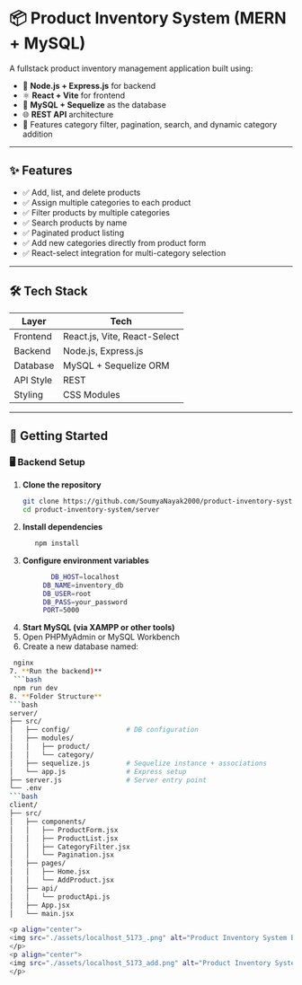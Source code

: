 # 📦 Product Inventory System (MERN + MySQL)

A fullstack product inventory management application built using:

- 🔧 **Node.js + Express.js** for backend
- ⚛️ **React + Vite** for frontend
- 💾 **MySQL + Sequelize** as the database
- 🌐 **REST API** architecture
- 🎯 Features category filter, pagination, search, and dynamic category addition

---

## ✨ Features

- ✅ Add, list, and delete products
- ✅ Assign multiple categories to each product
- ✅ Filter products by multiple categories
- ✅ Search products by name
- ✅ Paginated product listing
- ✅ Add new categories directly from product form
- ✅ React-select integration for multi-category selection

---

## 🛠 Tech Stack

| Layer     | Tech                    |
|-----------|-------------------------|
| Frontend  | React.js, Vite, React-Select |
| Backend   | Node.js, Express.js     |
| Database  | MySQL + Sequelize ORM   |
| API Style | REST                    |
| Styling   | CSS Modules             |

---

## 🚀 Getting Started

### 🖥️ Backend Setup

1. **Clone the repository**
   ```bash
   git clone https://github.com/SoumyaNayak2000/product-inventory-system.git
   cd product-inventory-system/server
2. **Install dependencies**
     ```bash
        npm install
3. **Configure environment variables**
    ```bash
           DB_HOST=localhost
         DB_NAME=inventory_db
         DB_USER=root
         DB_PASS=your_password
         PORT=5000
4. **Start MySQL (via XAMPP or other tools)**
5. Open PHPMyAdmin or MySQL Workbench
6. Create a new database named:
  ```bash
   nginx
7. **Run the backend)**
   ```bash
   npm run dev
8. **Folder Structure**
```bash
server/
├── src/
│   ├── config/              # DB configuration
│   ├── modules/
│   │   ├── product/
│   │   └── category/
│   ├── sequelize.js         # Sequelize instance + associations
│   └── app.js               # Express setup
├── server.js                # Server entry point
└── .env
```bash
client/
├── src/
│   ├── components/
│   │   ├── ProductForm.jsx
│   │   ├── ProductList.jsx
│   │   ├── CategoryFilter.jsx
│   │   └── Pagination.jsx
│   ├── pages/
│   │   ├── Home.jsx
│   │   └── AddProduct.jsx
│   ├── api/
│   │   └── productApi.js
│   ├── App.jsx
│   └── main.jsx

<p align="center">
  <img src="./assets/localhost_5173_.png" alt="Product Inventory System Banner" width="100%" />
</p>
<p align="center">
  <img src="./assets/localhost_5173_add.png" alt="Product Inventory System Banner" width="100%" />
</p>